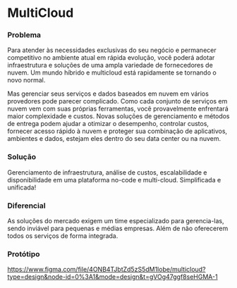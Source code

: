 # MultiCloud


### Problema
Para atender às necessidades exclusivas do seu negócio e permanecer competitivo no ambiente atual em rápida evolução, você poderá adotar infraestrutura e soluções de uma ampla variedade de fornecedores de nuvem. Um mundo híbrido e multicloud está rapidamente se tornando o novo normal.

Mas gerenciar seus serviços e dados baseados em nuvem em vários provedores pode parecer complicado. Como cada conjunto de serviços em nuvem vem com suas próprias ferramentas, você provavelmente enfrentará maior complexidade e custos. Novas soluções de gerenciamento e métodos de entrega podem ajudar a otimizar o desempenho, controlar custos, fornecer acesso rápido à nuvem e proteger sua combinação de aplicativos, ambientes e dados, estejam eles dentro do seu data center ou na nuvem.

### Solução
Gerenciamento de infraestrutura, análise de custos, escalabilidade e disponibilidade em uma plataforma no-code e multi-cloud. Simplificada e unificada!

### Diferencial
As soluções do mercado exigem um time especializado para gerencia-las, sendo inviável para pequenas e médias empresas. Além de não oferecerem todos os serviços de forma integrada.

### Protótipo
https://www.figma.com/file/4ONB4TJbtZd5zS5dM1lobe/multicloud?type=design&node-id=0%3A1&mode=design&t=gVOg47ggf8seHGMA-1
